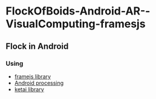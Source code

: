 # FlockOfBoids-Android-AR--VisualComputing-framesjs
## Flock in Android
### Using
- [framejs library](https://github.com/VisualComputing/framesjs/tree/geom)
- [Android processing](http://android.processing.org/)
- [ketai library](http://ketai.org/)
